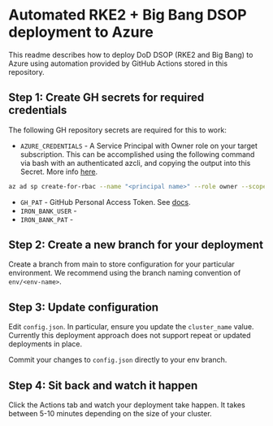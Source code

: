# Automated RKE2 + Big Bang DSOP deployment to Azure

This readme describes how to deploy DoD DSOP (RKE2 and Big Bang) to Azure using automation provided by GitHub Actions stored in this repository.

## Step 1: Create GH secrets for required credentials

The following GH repository secrets are required for this to work:

- `AZURE_CREDENTIALS` - A Service Principal with Owner role on your target subscription. This can be accomplished using the following command via bash with an authenticated azcli, and copying the output into this Secret. More info [here](https://docs.microsoft.com/en-us/cli/azure/create-an-azure-service-principal-azure-cli).

```bash
az ad sp create-for-rbac --name "<principal name>" --role owner --scopes /subscriptions/<subscription_id> --sdk-auth
```

- `GH_PAT` - GitHub Personal Access Token. See [docs](https://docs.github.com/en/authentication/keeping-your-account-and-data-secure/creating-a-personal-access-token).
- `IRON_BANK_USER` -
- `IRON_BANK_PAT` -

## Step 2: Create a new branch for your deployment

Create a branch from main to store configuration for your particular environment. We recommend using the branch naming convention of `env/<env-name>`.

## Step 3: Update configuration

Edit `config.json`. In particular, ensure you update the `cluster_name` value. Currently this deployment approach does not support repeat or updated deployments in place.

Commit your changes to `config.json` directly to your env branch.

## Step 4: Sit back and watch it happen

Click the Actions tab and watch your deployment take happen. It takes between 5-10 minutes depending on the size of your cluster.